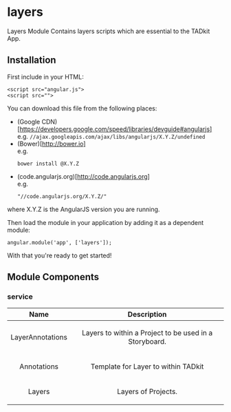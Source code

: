 
# layers

Layers Module
Contains layers scripts which are essential to the TADkit App.


## Installation

First include  in your HTML:

```
<script src="angular.js">
<script src="">
```

You can download this file from the following places:

* (Google CDN)[https://developers.google.com/speed/libraries/devguide#angularjs]<br>e.g. <code>//ajax.googleapis.com/ajax/libs/angularjs/X.Y.Z/undefined</code>
* (Bower)[http://bower.io]<br>e.g. <pre><code>bower install @X.Y.Z</code></pre>
* (code.angularjs.org)[http://code.angularjs.org]<br>e.g. <pre><code>&quot;//code.angularjs.org/X.Y.Z/&quot;</code></pre>

where X.Y.Z is the AngularJS version you are running.

Then load the module in your application by adding it as a dependent module:

```
angular.module('app', ['layers']);
```

With that you&apos;re ready to get started!




## Module Components

### service

| Name | Description |
| :--: | :--: |
| LayerAnnotations | <p>Layers to within a Project to be used in a Storyboard.</p>  |
| Annotations | <p>Template for Layer to within TADkit</p>  |
| Layers | <p>Layers of Projects.</p>  |







